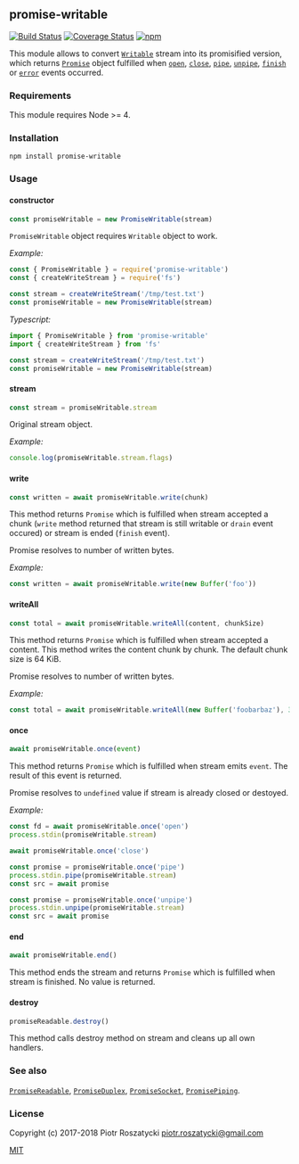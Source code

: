 ## promise-writable

[![Build Status](https://secure.travis-ci.org/dex4er/js-promise-writable.svg)](http://travis-ci.org/dex4er/js-promise-writable) [![Coverage Status](https://coveralls.io/repos/github/dex4er/js-promise-writable/badge.svg)](https://coveralls.io/github/dex4er/js-promise-writable) [![npm](https://img.shields.io/npm/v/promise-writable.svg)](https://www.npmjs.com/package/promise-writable)

This module allows to convert
[`Writable`](https://nodejs.org/api/stream.html#stream_class_stream_writable)
stream into its promisified version, which returns
[`Promise`](https://developer.mozilla.org/en-US/docs/Web/JavaScript/Reference/Global_Objects/Promise)
object fulfilled when [`open`](https://nodejs.org/api/fs.html#fs_event_open),
[`close`](https://nodejs.org/api/fs.html#fs_event_close),
[`pipe`](https://nodejs.org/api/stream.html#stream_event_pipe),
[`unpipe`](https://nodejs.org/api/stream.html#stream_event_unpipe),
[`finish`](https://nodejs.org/api/stream.html#stream_event_finish) or
[`error`](https://nodejs.org/api/stream.html#stream_event_error) events
occurred.

### Requirements

This module requires Node >= 4.

### Installation

```shell
npm install promise-writable
```

### Usage

#### constructor

```js
const promiseWritable = new PromiseWritable(stream)
```

`PromiseWritable` object requires `Writable` object to work.

_Example:_

```js
const { PromiseWritable } = require('promise-writable')
const { createWriteStream } = require('fs')

const stream = createWriteStream('/tmp/test.txt')
const promiseWritable = new PromiseWritable(stream)
```

_Typescript:_

```ts
import { PromiseWritable } from 'promise-writable'
import { createWriteStream } from 'fs'

const stream = createWriteStream('/tmp/test.txt')
const promiseWritable = new PromiseWritable(stream)
```

#### stream

```js
const stream = promiseWritable.stream
```

Original stream object.

_Example:_

```js
console.log(promiseWritable.stream.flags)
```

#### write

```js
const written = await promiseWritable.write(chunk)
```

This method returns `Promise` which is fulfilled when stream accepted a
chunk (`write` method returned that stream is still writable or `drain` event
occured) or stream is ended (`finish` event).

Promise resolves to number of written bytes.

_Example:_

```js
const written = await promiseWritable.write(new Buffer('foo'))
```

#### writeAll

```js
const total = await promiseWritable.writeAll(content, chunkSize)
```

This method returns `Promise` which is fulfilled when stream accepted a
content. This method writes the content chunk by chunk. The default chunk size
is 64 KiB.

Promise resolves to number of written bytes.

_Example:_

```js
const total = await promiseWritable.writeAll(new Buffer('foobarbaz'), 3)
```

#### once

```js
await promiseWritable.once(event)
```

This method returns `Promise` which is fulfilled when stream emits `event`. The
result of this event is returned.

Promise resolves to `undefined` value if stream is already closed or destoyed.

_Example:_

```js
const fd = await promiseWritable.once('open')
process.stdin(promiseWritable.stream)

await promiseWritable.once('close')

const promise = promiseWritable.once('pipe')
process.stdin.pipe(promiseWritable.stream)
const src = await promise

const promise = promiseWritable.once('unpipe')
process.stdin.unpipe(promiseWritable.stream)
const src = await promise
```

#### end

```js
await promiseWritable.end()
```

This method ends the stream and returns `Promise` which is fulfilled when stream
is finished. No value is returned.

#### destroy

```js
promiseReadable.destroy()
```

This method calls destroy method on stream and cleans up all own handlers.

### See also

[`PromiseReadable`](https://www.npmjs.com/package/promise-readable),
[`PromiseDuplex`](https://www.npmjs.com/package/promise-duplex),
[`PromiseSocket`](https://www.npmjs.com/package/promise-socket),
[`PromisePiping`](https://www.npmjs.com/package/promise-piping).

### License

Copyright (c) 2017-2018 Piotr Roszatycki <piotr.roszatycki@gmail.com>

[MIT](https://opensource.org/licenses/MIT)
